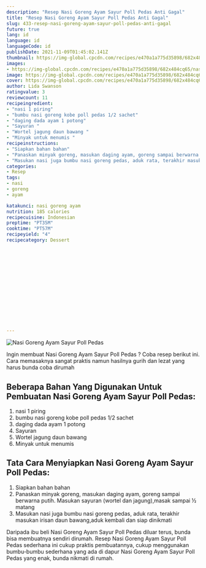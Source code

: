 ```yaml
---
description: "Resep Nasi Goreng Ayam Sayur Poll Pedas Anti Gagal"
title: "Resep Nasi Goreng Ayam Sayur Poll Pedas Anti Gagal"
slug: 433-resep-nasi-goreng-ayam-sayur-poll-pedas-anti-gagal
future: true
lang: id
language: id
languageCode: id
publishDate: 2021-11-09T01:45:02.141Z 
thumbnail: https://img-global.cpcdn.com/recipes/e470a1a775d35898/682x484cq65/nasi-goreng-ayam-sayur-poll-pedas-foto-resep-utama.webp
images:
- https://img-global.cpcdn.com/recipes/e470a1a775d35898/682x484cq65/nasi-goreng-ayam-sayur-poll-pedas-foto-resep-utama.webp
image: https://img-global.cpcdn.com/recipes/e470a1a775d35898/682x484cq65/nasi-goreng-ayam-sayur-poll-pedas-foto-resep-utama.webp
cover: https://img-global.cpcdn.com/recipes/e470a1a775d35898/682x484cq65/nasi-goreng-ayam-sayur-poll-pedas-foto-resep-utama.webp
author: Lida Swanson
ratingvalue: 3
reviewcount: 11
recipeingredient:
- "nasi 1 piring"
- "bumbu nasi goreng kobe poll pedas 1/2 sachet"
- "daging dada ayam 1 potong"
- "Sayuran "
- "Wortel jagung daun bawang "
- "Minyak untuk menumis "
recipeinstructions:
- "Siapkan bahan bahan"
- "Panaskan minyak goreng, masukan daging ayam, goreng sampai berwarna putih. Masukan sayuran (wortel dan jagung),masak sampai ½ matang"
- "Masukan nasi juga bumbu nasi goreng pedas, aduk rata, terakhir masukan irisan daun bawang,aduk kembali dan siap dinikmati"
categories:
- Resep
tags:
- nasi
- goreng
- ayam

katakunci: nasi goreng ayam 
nutrition: 185 calories
recipecuisine: Indonesian
preptime: "PT35M"
cooktime: "PT57M"
recipeyield: "4"
recipecategory: Dessert


     
    
    
    
    
    
    
    
    
    
    
      
    
---
```



![Nasi Goreng Ayam Sayur Poll Pedas](https://img-global.cpcdn.com/recipes/e470a1a775d35898/682x484cq65/nasi-goreng-ayam-sayur-poll-pedas-foto-resep-utama.webp)

Ingin membuat Nasi Goreng Ayam Sayur Poll Pedas ? Coba resep berikut ini. Cara memasaknya sangat praktis namun hasilnya gurih dan lezat yang harus bunda coba dirumah

<!--inarticleads1-->

## Beberapa Bahan Yang Digunakan Untuk Pembuatan Nasi Goreng Ayam Sayur Poll Pedas:

1. nasi 1 piring
1. bumbu nasi goreng kobe poll pedas 1/2 sachet
1. daging dada ayam 1 potong
1. Sayuran 
1. Wortel jagung daun bawang 
1. Minyak untuk menumis 



<!--inarticleads2-->

## Tata Cara Menyiapkan Nasi Goreng Ayam Sayur Poll Pedas:

1. Siapkan bahan bahan
1. Panaskan minyak goreng, masukan daging ayam, goreng sampai berwarna putih. Masukan sayuran (wortel dan jagung),masak sampai ½ matang
1. Masukan nasi juga bumbu nasi goreng pedas, aduk rata, terakhir masukan irisan daun bawang,aduk kembali dan siap dinikmati




Daripada ibu beli  Nasi Goreng Ayam Sayur Poll Pedas  diluar terus, bunda  bisa membuatnya sendiri dirumah. Resep  Nasi Goreng Ayam Sayur Poll Pedas  sederhana ini cukup praktis pembuatannya, cukup menggunakan bumbu-bumbu sederhana yang ada di dapur  Nasi Goreng Ayam Sayur Poll Pedas  yang enak, bunda nikmati di rumah.
